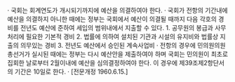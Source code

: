 · 국회는 회계연도가 개시되기까지에 예산을 의결하여야 한다.
· 국회가 전항의 기간내에 예산을 의결하지 아니한 때에는 정부는 국회에서 예산이 의결될 때까지 다음 각호의 경비를 전년도 예산에 준하여 세입의 범위내에서 지출할 수 있다.
	1. 공무원의 봉급과 사무처리에 필요한 기본적 경비
	2. 법률에 의하여 설치된 기관과 시설의 유지비와 법률상 지출의 의무있는 경비
	3. 전년도 예산에서 승인된 계속사업비
· 전항의 경우에 민의원의원총선거가 실시된 때에는 정부는 다시 예산안을 제출하여야 하며 국회는 민의원이 최초로 집회한 날로부터 2월이내에 예산을 심의결정하여야 한다. 이 경우에 제39조제2항단서의 기간은 10일로 한다.
· [전문개정 1960.6.15.]
